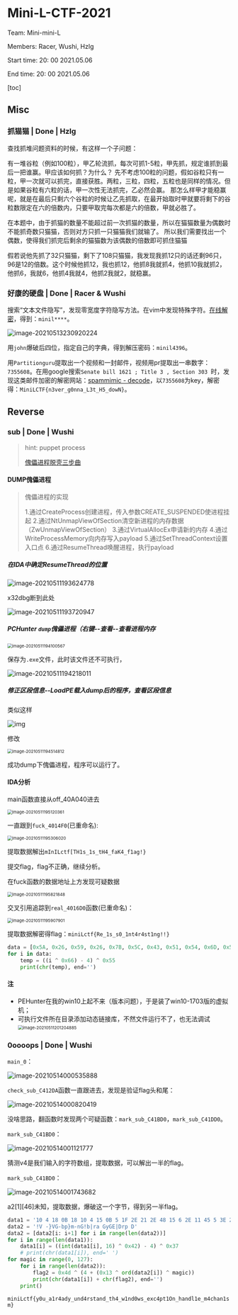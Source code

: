 # Mini-L-CTF-2021 

Team: Mini-mini-L

Members: Racer, Wushi, Hzlg

Start time: 20: 00 2021.05.06

End time: 20: 00 2021.05.06

[toc]

## Misc

### 抓猫猫 | Done | Hzlg

查找抓堆问题资料的时候，有这样一个子问题：

有一堆谷粒（例如100粒），甲乙轮流抓，每次可抓1-5粒，甲先抓，规定谁抓到最后一把谁赢。甲应该如何抓？为什么？
先不考虑100粒的问题，假如谷粒只有一粒，甲一次就可以抓完，直接获胜。两粒，三粒，四粒，五粒也是同样的情况。但是如果谷粒有六粒的话，甲一次性无法抓完，乙必然会赢。
那怎么样甲才能稳赢呢，就是在最后只剩六个谷粒的时候让乙先抓取，在最开始取时甲就要将剩下的谷粒数限定在六的倍数内，只要甲取完每次都是六的倍数，甲就必胜了。

在本题中，由于抓猫的数量不能超过前一次抓猫的数量，所以在猫猫数量为偶数时不能抓奇数只猫猫，否则对方只抓一只猫猫我们就输了。
所以我们需要找出一个偶数，使得我们抓完后剩余的猫猫数为该偶数的倍数即可抓住猫猫

假若说他先抓了32只猫猫，剩下了108只猫猫，我发现我抓12只的话还剩96只，96是12的倍数。这个时候他抓12，我也抓12，他抓8我就抓4，他抓10我就抓2，他抓6，我就6，他抓4我就4，他抓2我就2，就稳赢。

### 好康的硬盘 | Done | Racer & Wushi

搜索“文本文件隐写”，发现零宽度字符隐写方法。在vim中发现特殊字符。[在线解密](http://330k.github.io/misc_tools/unicode_steganography.html)，得到：`minil****`。

![image-20210513230920224](wp-MiniL.assets/image-20210513230920224.png)

用`john`爆破后四位，指定自己的字典，得到解压密码：`minil4396`。

用`Partitionguru`提取出一个视频和一封邮件，视频用pr提取出一串数字：`7355608`。在用google搜索`Senate bill 1621 ; Title 3 , Section 303 `时，发现这类邮件加密的解密网站：[spammimic - decode](https://www.spammimic.com/decode.cgi)，以`7355608`为key，解密得：`MiniLCTF{n3ver_g0nna_L3t_H5_dowN}`。

## Reverse

### sub | Done | Wushi

> hint: puppet process
>
> [傀儡进程脱壳三步曲](https://blog.csdn.net/weixin_30394251/article/details/96275012?utm_medium=distribute.pc_relevant.none-task-blog-2%7Edefault%7EBlogCommendFromMachineLearnPai2%7Edefault-2.vipsorttest&depth_1-utm_source=distribute.pc_relevant.none-task-blog-2%7Edefault%7EBlogCommendFromMachineLearnPai2%7Edefault-2.vipsorttest)

#### DUMP傀儡进程

> 傀儡进程的实现
>
> 1.通过CreateProcess创建进程，传入参数CREATE_SUSPENDED使进程挂起
> 2.通过NtUnmapViewOfSection清空新进程的内存数据（ZwUnmapViewOfSection）
> 3.通过VirtualAllocEx申请新的内存
> 4.通过WriteProcessMemory向内存写入payload
> 5.通过SetThreadContext设置入口点
> 6.通过ResumeThread唤醒进程，执行payload

##### 在IDA中确定ResumeThread的位置

![image-20210511193624778](wp-MiniL.assets/image-20210511193624778.png)

x32dbg断到此处

![image-20210511193720947](wp-MiniL.assets/image-20210511193720947.png)

##### PCHunter `dump`傀儡进程（右键--查看--查看进程内存

<img src="wp-MiniL.assets/image-20210511194100567.png" alt="image-20210511194100567" style="zoom:67%;" />

保存为`.exe`文件，此时该文件还不可执行，

![image-20210511194218011](wp-MiniL.assets/image-20210511194218011.png)

##### 修正区段信息--LoadPE载入dump后的程序，查看区段信息

类似这样

![img](wp-MiniL.assets/1128780-20171217173642905-255801280.png)

修改

<img src="wp-MiniL.assets/image-20210511194514812.png" alt="image-20210511194514812" style="zoom:67%;" />

成功dump下傀儡进程，程序可以运行了。

#### IDA分析

main函数直接从off_40A040进去

<img src="wp-MiniL.assets/image-20210511195120361.png" alt="image-20210511195120361" style="zoom:67%;" />

一直跟到`fuck_4014F0`(已重命名):

<img src="wp-MiniL.assets/image-20210511195306020.png" alt="image-20210511195306020" style="zoom:67%;" />

提取数据解出`mInILctf[TH1s_1s_tH4_faK4_f1ag!}`

提交flag，flag不正确，继续分析。

在fuck函数的数据地址上方发现可疑数据

<img src="wp-MiniL.assets/image-20210511195821848.png" alt="image-20210511195821848" style="zoom:67%;" />

交叉引用追踪到`real_4016D0`函数(已重命名)：

<img src="wp-MiniL.assets/image-20210511195907901.png" alt="image-20210511195907901" style="zoom:67%;" />

提取数据解密得flag：`miniLctf{Re_1s_s0_1nt4r4st1ng!!}`

```python
data = [0x5A, 0x26, 0x59, 0x26, 0x7B, 0x5C, 0x43, 0x51, 0x54, 0x6D, 0x52, 0x68, 0x0E, 0x4C, 0x68, 0x4C, 0x0F, 0x68, 0x0E, 0x59, 0x43, 0x3, 0x4D, 0x3, 0x4C, 0x43, 0x0E, 0x59, 0x50, 0x1E, 0x1E, 0x4A]
for i in data:
    temp = ((i ^ 0x66) - 4) ^ 0x55
    print(chr(temp), end='')
```

#### 注

- PEHunter在我的win10上起不来（版本问题），于是装了win10-1703版的虚拟机；
- 可执行文件所在目录添加动态链接库，不然文件运行不了，也无法调试<img src="wp-MiniL.assets/image-20210511201204885.png" alt="image-20210511201204885" style="zoom: 67%;" />



### 0oooops | Done | Wushi

`main_0`：

![image-20210514000535888](wp-MiniL.assets/image-20210514000535888.png)

`check_sub_C412DA`函数一直跟进去，发现是验证flag头和尾：

![image-20210514000820419](wp-MiniL.assets/image-20210514000820419.png)

没啥思路，翻函数时发现两个可疑函数：`mark_sub_C41BD0`，`mark_sub_C41DD0`。

`mark_sub_C41BD0`：

![image-20210514001121777](wp-MiniL.assets/image-20210514001121777.png)

猜测v4是我们输入的字符数组，提取数据，可以解出一半的flag。

`mark_sub_C41BD0`：

![image-20210514001743682](wp-MiniL.assets/image-20210514001743682.png)

a2[1]\[46]未知，提取数据，爆破这一个字节，得到另一半flag。

```python
data1 = '10 4 18 0B 18 10 4 15 0B 5 1F 2E 21 2E 48 15 6 2E 11 45 5 3E 2E 18 15 48 2E 45 21 1F 0A'.split(' ')
data2 = '!V -}VG-bp}m-nG!b|ra GyGE|Drp D'
data2 = [data2[i: i+1] for i in range(len(data2))]
for i in range(len(data1)):
    data1[i] = ((int(data1[i], 16) ^ 0x42) - 4) ^ 0x37
    # print(chr(data1[i]), end=' ')
for magic in range(0, 127):
    for i in range(len(data2)):
        flag2 = 0x4d ^ (4 + (0x13 ^ ord(data2[i]) ^ magic))
        print(chr(data1[i]) + chr(flag2), end='')
    print()
```

`miniLctf{y0u_a1r4ady_und4rstand_th4_w1nd0ws_exc4pt1On_handl1e_m4chan1sm}`

